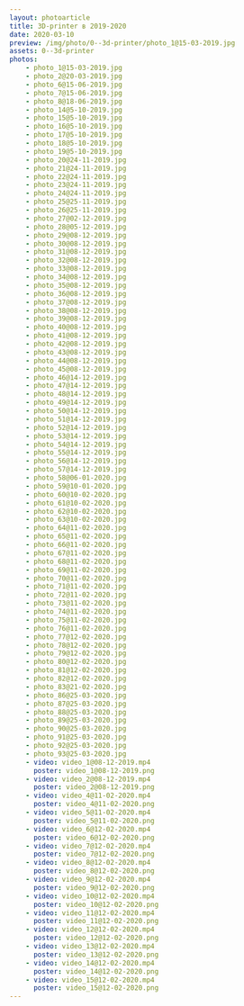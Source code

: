 ```yaml
---
layout: photoarticle
title: 3D-printer в 2019-2020
date: 2020-03-10
preview: /img/photo/0--3d-printer/photo_1@15-03-2019.jpg
assets: 0--3d-printer
photos:
    - photo_1@15-03-2019.jpg
    - photo_2@20-03-2019.jpg
    - photo_6@15-06-2019.jpg
    - photo_7@15-06-2019.jpg
    - photo_8@18-06-2019.jpg
    - photo_14@5-10-2019.jpg
    - photo_15@5-10-2019.jpg
    - photo_16@5-10-2019.jpg
    - photo_17@5-10-2019.jpg
    - photo_18@5-10-2019.jpg
    - photo_19@5-10-2019.jpg
    - photo_20@24-11-2019.jpg
    - photo_21@24-11-2019.jpg
    - photo_22@24-11-2019.jpg
    - photo_23@24-11-2019.jpg
    - photo_24@24-11-2019.jpg
    - photo_25@25-11-2019.jpg
    - photo_26@25-11-2019.jpg
    - photo_27@02-12-2019.jpg
    - photo_28@05-12-2019.jpg
    - photo_29@08-12-2019.jpg
    - photo_30@08-12-2019.jpg
    - photo_31@08-12-2019.jpg
    - photo_32@08-12-2019.jpg
    - photo_33@08-12-2019.jpg
    - photo_34@08-12-2019.jpg
    - photo_35@08-12-2019.jpg
    - photo_36@08-12-2019.jpg
    - photo_37@08-12-2019.jpg
    - photo_38@08-12-2019.jpg
    - photo_39@08-12-2019.jpg
    - photo_40@08-12-2019.jpg
    - photo_41@08-12-2019.jpg
    - photo_42@08-12-2019.jpg
    - photo_43@08-12-2019.jpg
    - photo_44@08-12-2019.jpg
    - photo_45@08-12-2019.jpg
    - photo_46@14-12-2019.jpg
    - photo_47@14-12-2019.jpg
    - photo_48@14-12-2019.jpg
    - photo_49@14-12-2019.jpg
    - photo_50@14-12-2019.jpg
    - photo_51@14-12-2019.jpg
    - photo_52@14-12-2019.jpg
    - photo_53@14-12-2019.jpg
    - photo_54@14-12-2019.jpg
    - photo_55@14-12-2019.jpg
    - photo_56@14-12-2019.jpg
    - photo_57@14-12-2019.jpg
    - photo_58@06-01-2020.jpg
    - photo_59@10-01-2020.jpg
    - photo_60@10-02-2020.jpg
    - photo_61@10-02-2020.jpg
    - photo_62@10-02-2020.jpg
    - photo_63@10-02-2020.jpg
    - photo_64@11-02-2020.jpg
    - photo_65@11-02-2020.jpg
    - photo_66@11-02-2020.jpg
    - photo_67@11-02-2020.jpg
    - photo_68@11-02-2020.jpg
    - photo_69@11-02-2020.jpg
    - photo_70@11-02-2020.jpg
    - photo_71@11-02-2020.jpg
    - photo_72@11-02-2020.jpg
    - photo_73@11-02-2020.jpg
    - photo_74@11-02-2020.jpg
    - photo_75@11-02-2020.jpg
    - photo_76@11-02-2020.jpg
    - photo_77@12-02-2020.jpg
    - photo_78@12-02-2020.jpg
    - photo_79@12-02-2020.jpg
    - photo_80@12-02-2020.jpg
    - photo_81@12-02-2020.jpg
    - photo_82@12-02-2020.jpg
    - photo_83@21-02-2020.jpg
    - photo_86@25-03-2020.jpg
    - photo_87@25-03-2020.jpg
    - photo_88@25-03-2020.jpg
    - photo_89@25-03-2020.jpg
    - photo_90@25-03-2020.jpg
    - photo_91@25-03-2020.jpg
    - photo_92@25-03-2020.jpg
    - photo_93@25-03-2020.jpg
    - video: video_1@08-12-2019.mp4
      poster: video_1@08-12-2019.png
    - video: video_2@08-12-2019.mp4
      poster: video_2@08-12-2019.png
    - video: video_4@11-02-2020.mp4
      poster: video_4@11-02-2020.png
    - video: video_5@11-02-2020.mp4
      poster: video_5@11-02-2020.png
    - video: video_6@12-02-2020.mp4
      poster: video_6@12-02-2020.png
    - video: video_7@12-02-2020.mp4
      poster: video_7@12-02-2020.png
    - video: video_8@12-02-2020.mp4
      poster: video_8@12-02-2020.png
    - video: video_9@12-02-2020.mp4
      poster: video_9@12-02-2020.png
    - video: video_10@12-02-2020.mp4
      poster: video_10@12-02-2020.png
    - video: video_11@12-02-2020.mp4
      poster: video_11@12-02-2020.png
    - video: video_12@12-02-2020.mp4
      poster: video_12@12-02-2020.png
    - video: video_13@12-02-2020.mp4
      poster: video_13@12-02-2020.png
    - video: video_14@12-02-2020.mp4
      poster: video_14@12-02-2020.png
    - video: video_15@12-02-2020.mp4
      poster: video_15@12-02-2020.png
---
```

